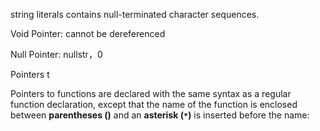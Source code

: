 string literals contains  null-terminated character sequences.

Void Pointer: cannot be dereferenced

Null Pointer: nullstr，0

Pointers t

Pointers to functions are declared with the same syntax as a regular function declaration, except that the name of the function is enclosed between **parentheses ()** and an **asterisk (`*`)** is inserted before the name:

